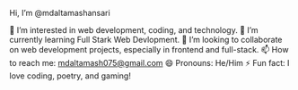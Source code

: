 Hi, I’m @mdaltamashansari

👀 I’m interested in web development, coding, and technology.
🌱 I’m currently learning Full Stark Web Devlopment.
💞️ I’m looking to collaborate on web development projects, especially in frontend and full-stack.
📫 How to reach me: mdaltamash075@gmail.com
😄 Pronouns: He/Him
⚡ Fun fact: I love coding, poetry, and gaming!


<!---
mdaltamashansari/mdaltamashansari is a ✨ special ✨ repository because its `README.md` (this file) appears on your GitHub profile.
You can click the Preview link to take a look at your changes.
--->
